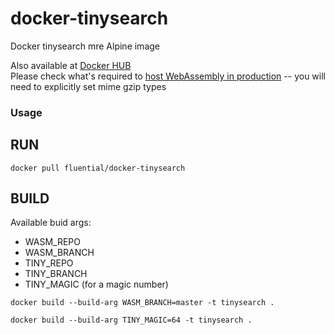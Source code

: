 # docker-tinysearch
Docker tinysearch mre Alpine image

Also available at [Docker HUB](https://hub.docker.com/repository/docker/fluential/docker-tinysearch)  
Please check what's required to [host WebAssembly in production](https://rustwasm.github.io/book/reference/deploying-to-production.html) -- you will need to explicitly set mime gzip types
### Usage
## RUN
```
docker pull fluential/docker-tinysearch
```

## BUILD
Available buid args:
 - WASM_REPO
 - WASM_BRANCH
 - TINY_REPO
 - TINY_BRANCH
 - TINY_MAGIC (for a magic number)
```
docker build --build-arg WASM_BRANCH=master -t tinysearch .
```
```
docker build --build-arg TINY_MAGIC=64 -t tinysearch .
```
